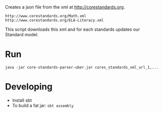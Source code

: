 Creates a json file from the xml at http://corestandards.org.

    http://www.corestandards.org/Math.xml
    http://www.corestandards.org/ELA-Literacy.xml

This script downloads this xml and for each standards updates our Standard model.


# Run

    java -jar core-standards-parser-uber.jar cores_standards_xml_url_1,...



# Developing

* Install sbt
* To build a fat jar: `sbt assembly`
